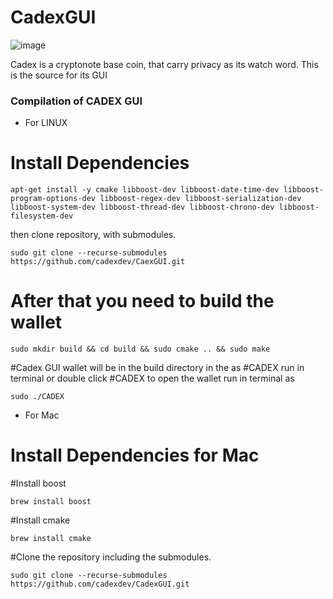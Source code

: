 # CadexGUI

![image](https://i.imgur.com/19HrseK.png)

Cadex is a cryptonote base coin, that carry privacy as its watch word. This is the source for its GUI
### Compilation of CADEX GUI 
* For LINUX 
# Install Dependencies
```
apt-get install -y cmake libboost-dev libboost-date-time-dev libboost-program-options-dev libboost-regex-dev libboost-serialization-dev libboost-system-dev libboost-thread-dev libboost-chrono-dev libboost-filesystem-dev
```

then clone repository, with submodules.
```
sudo git clone --recurse-submodules https://github.com/cadexdev/CaexGUI.git
```
# After that you need to build the wallet
```
sudo mkdir build && cd build && sudo cmake .. && sudo make
```
#Cadex GUI wallet will be in the build directory in the as #CADEX run in terminal or double click #CADEX to open the wallet
run in terminal as 
```
sudo ./CADEX
```

* For Mac 
# Install Dependencies for Mac 
#Install boost
```
brew install boost
```
#Install cmake
```
brew install cmake

```
#Clone the repository including the submodules.
```
sudo git clone --recurse-submodules https://github.com/cadexdev/CadexGUI.git
```


